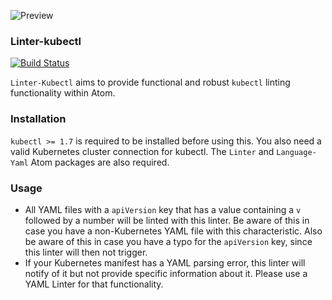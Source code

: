 ![Preview](https://raw.githubusercontent.com/mschuchard/linter-kubectl/master/linter_kubectl.png)

### Linter-kubectl
[![Build Status](https://travis-ci.com/mschuchard/linter-kubectl.svg?branch=master)](https://travis-ci.com/mschuchard/linter-kubectl)

`Linter-Kubectl` aims to provide functional and robust `kubectl` linting functionality within Atom.

### Installation
`kubectl >= 1.7` is required to be installed before using this. You also need a valid Kubernetes cluster connection for kubectl. The `Linter` and `Language-Yaml` Atom packages are also required.

### Usage
- All YAML files with a `apiVersion` key that has a value containing a `v` followed by a number will be linted with this linter. Be aware of this in case you have a non-Kubernetes YAML file with this characteristic. Also be aware of this in case you have a typo for the `apiVersion` key, since this linter will then not trigger.
- If your Kubernetes manifest has a YAML parsing error, this linter will notify of it but not provide specific information about it. Please use a YAML Linter for that functionality.
